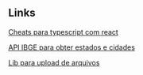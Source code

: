 ## Links

[Cheats para typescript com react](https://github.com/typescript-cheatsheets/react-typescript-cheatsheet)

[API IBGE para obter estados e cidades](https://servicodados.ibge.gov.br/api/docs/localidades?versao=1#api-UFs-estadosGet)

[Lib para upload de arquivos](https://github.com/react-dropzone/react-dropzone)